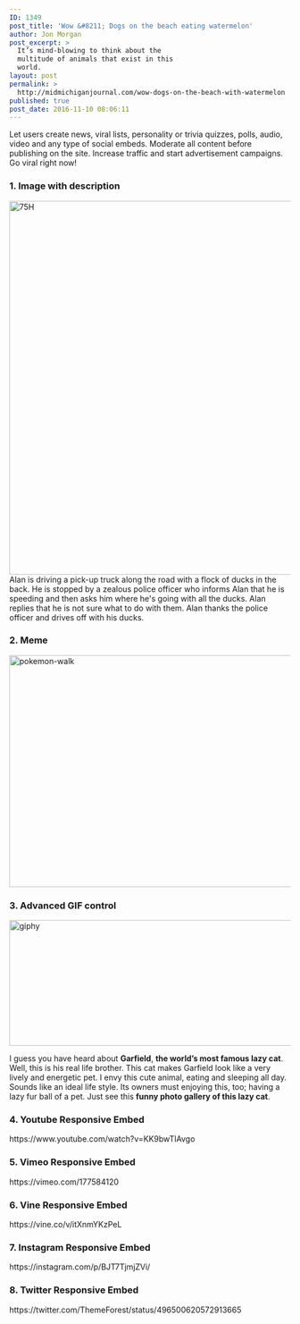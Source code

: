 ```yaml
---
ID: 1349
post_title: 'Wow &#8211; Dogs on the beach eating watermelon'
author: Jon Morgan
post_excerpt: >
  It’s mind-blowing to think about the
  multitude of animals that exist in this
  world.
layout: post
permalink: >
  http://midmichiganjournal.com/wow-dogs-on-the-beach-with-watermelon
published: true
post_date: 2016-11-10 08:06:11
---
```

<p class="p1"><span class="s1">Let users create news, viral lists, personality or trivia quizzes, polls, audio, video and any type of social embeds. Moderate all content before publishing on the site. Increase traffic and start advertisement campaigns. Go viral right now!</span></p>

<h3>1. Image with description</h3>
<img class="aligncenter size-full wp-image-894" src="http://boombox.px-lab.com/lonely-panda/wp-content/uploads/sites/2/2016/08/75H.jpg" alt="75H" width="1000" height="669" />Alan is driving a pick-up truck along the road with a flock of ducks in the back. He is stopped by a zealous police officer who informs Alan that he is speeding and then asks him where he's going with all the ducks. Alan replies that he is not sure what to do with them. Alan thanks the police officer and drives off with his ducks.
<h3>2. Meme</h3>
<img class="aligncenter size-full wp-image-1249" src="http://boombox.px-lab.com/lonely-panda/wp-content/uploads/sites/2/2016/08/pokemon-walk.jpg" alt="pokemon-walk" width="754" height="415" />
<h3>3. Advanced GIF control</h3>
<img class="aligncenter size-full wp-image-1146" src="http://boombox.px-lab.com/lonely-panda/wp-content/uploads/sites/2/2016/08/giphy-1.gif" alt="giphy" width="754" height="225" />
<p class="p1"><span class="s1">I guess you have heard about <b>Garfield</b>, <b>the world’s most famous lazy cat</b>. Well, this is his real life brother. This cat makes Garfield look like a very lively and energetic pet. I envy this cute animal, eating and sleeping all day. Sounds like an ideal life style. Its owners must enjoying this, too; having a lazy fur ball of a pet. Just see this <b>funny photo gallery of this lazy cat</b>.</span></p>

<h3>4. Youtube Responsive Embed</h3>
https://www.youtube.com/watch?v=KK9bwTlAvgo
<h3>5. Vimeo Responsive Embed</h3>
https://vimeo.com/177584120
<h3>6. Vine Responsive Embed</h3>
https://vine.co/v/itXnmYKzPeL
<h3>7. Instagram Responsive Embed</h3>
https://instagram.com/p/BJT7TjmjZVi/
<h3>8. Twitter Responsive Embed</h3>
https://twitter.com/ThemeForest/status/496500620572913665
<div class="embed-code"></div>